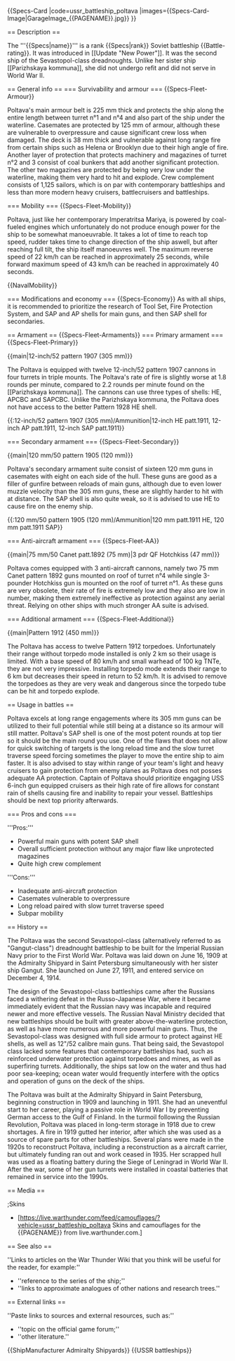 {{Specs-Card
|code=ussr_battleship_poltava
|images={{Specs-Card-Image|GarageImage_{{PAGENAME}}.jpg}}
}}

== Description ==
<!-- ''In the first part of the description, cover the history of the ship's creation and military application. In the second part, tell the reader about using this ship in the game. Add a screenshot: if a beginner player has a hard time remembering vehicles by name, a picture will help them identify the ship in question.'' -->
The '''{{Specs|name}}''' is a rank {{Specs|rank}} Soviet battleship {{Battle-rating}}. It was introduced in [[Update "New Power"]]. It was the second ship of the Sevastopol-class dreadnoughts. Unlike her sister ship [[Parizhskaya kommuna]], she did not undergo refit and did not serve in World War II.

== General info ==
=== Survivability and armour ===
{{Specs-Fleet-Armour}}
<!-- ''Talk about the vehicle's armour. Note the most well-defended and most vulnerable zones, e.g. the ammo magazine. Evaluate the composition of components and assemblies responsible for movement and manoeuvrability. Evaluate the survivability of the primary and secondary armaments separately. Don't forget to mention the size of the crew, which plays an important role in fleet mechanics. Save tips on preserving survivability for the "Usage in battles" section. If necessary, use a graphical template to show the most well-protected or most vulnerable points in the armour.'' -->
Poltava's main armour belt is 225 mm thick and protects the ship along the entire length between turret n°1 and n°4 and also part of the ship under the waterline. Casemates are protected by 125 mm of armour, although these are vulnerable to overpressure and cause significant crew loss when damaged. The deck is 38 mm thick and vulnerable against long range fire from certain ships such as Helena or Brooklyn due to their high angle of fire. Another layer of protection that protects machinery and magazines of turret n°2 and 3 consist of coal bunkers that add another significant protection. The other two magazines are protected by being very low under the waterline, making them very hard to hit and explode. Crew complement consists of 1,125 sailors, which is on par with contemporary battleships and less than more modern heavy cruisers, battlecruisers and battleships.

=== Mobility ===
{{Specs-Fleet-Mobility}}
<!-- ''Write about the ship's mobility. Evaluate its power and manoeuvrability, rudder rerouting speed, stopping speed at full tilt, with its maximum forward and reverse speed.'' -->
Poltava, just like her contemporary Imperatritsa Mariya, is powered by coal-fueled engines which unfortunately do not produce enough power for the ship to be somewhat manoeuvrable. It takes a lot of time to reach top speed, rudder takes time to change direction of the ship aswell, but after reaching full tilt, the ship itself manoeuvres well. The maximum reverse speed of 22 km/h can be reached in approximately 25 seconds, while forward maximum speed of 43 km/h can be reached in approximately 40 seconds.

{{NavalMobility}}

=== Modifications and economy ===
{{Specs-Economy}}
As with all ships, it is recommended to prioritize the research of Tool Set, Fire Protection System, and SAP and AP shells for main guns, and then SAP shell for secondaries.

== Armament ==
{{Specs-Fleet-Armaments}}
=== Primary armament ===
{{Specs-Fleet-Primary}}
<!-- ''Provide information about the characteristics of the primary armament. Evaluate their efficacy in battle based on their reload speed, ballistics and the capacity of their shells. Add a link to the main article about the weapon: <code><nowiki>{{main|Weapon name (calibre)}}</nowiki></code>. Broadly describe the ammunition available for the primary armament, and provide recommendations on how to use it and which ammunition to choose.'' -->
{{main|12-inch/52 pattern 1907 (305 mm)}}

The Poltava is equipped with twelve 12-inch/52 pattern 1907 cannons in four turrets in triple mounts. The Poltava's rate of fire is slightly worse at 1.8 rounds per minute, compared to 2.2 rounds per minute found on the [[Parizhskaya kommuna]]. The cannons can use three types of shells: HE, APCBC and SAPCBC. Unlike the Parizhskaya kommuna, the Poltava does not have access to the better Pattern 1928 HE shell.

{{:12-inch/52 pattern 1907 (305 mm)/Ammunition|12-inch HE patt.1911, 12-inch AP patt.1911, 12-inch SAP patt.1911}}

=== Secondary armament ===
{{Specs-Fleet-Secondary}}
<!-- ''Some ships are fitted with weapons of various calibres. Secondary armaments are defined as weapons chosen with the control <code>Select secondary weapon</code>. Evaluate the secondary armaments and give advice on how to use them. Describe the ammunition available for the secondary armament. Provide recommendations on how to use them and which ammunition to choose. Remember that any anti-air armament, even heavy calibre weapons, belong in the next section. If there is no secondary armament, remove this section.'' -->
{{main|120 mm/50 pattern 1905 (120 mm)}}

Poltava's secondary armament suite consist of sixteen 120 mm guns in casemates with eight on each side of the hull. These guns are good as a filler of gunfire between reloads of main guns, although due to even lower muzzle velocity than the 305 mm guns, these are slightly harder to hit with at distance. The SAP shell is also quite weak, so it is advised to use HE to cause fire on the enemy ship.

{{:120 mm/50 pattern 1905 (120 mm)/Ammunition|120 mm patt.1911 HE, 120 mm patt.1911 SAP}}

=== Anti-aircraft armament ===
{{Specs-Fleet-AA}}
<!-- ''An important part of the ship's armament responsible for air defence. Anti-aircraft armament is defined by the weapon chosen with the control <code>Select anti-aircraft weapons</code>. Talk about the ship's anti-air cannons and machine guns, the number of guns and their positions, their effective range, and about their overall effectiveness – including against surface targets. If there are no anti-aircraft armaments, remove this section.'' -->
{{main|75 mm/50 Canet patt.1892 (75 mm)|3 pdr QF Hotchkiss (47 mm)}}

Poltava comes equipped with 3 anti-aircraft cannons, namely two 75 mm Canet pattern 1892 guns mounted on roof of turret n°4 while single 3-pounder Hotchkiss gun is mounted on the roof of turret n°1. As these guns are very obsolete, their rate of fire is extremely low and they also are low in number, making them extremely ineffective as protection against any aerial threat. Relying on other ships with much stronger AA suite is advised.

=== Additional armament ===
{{Specs-Fleet-Additional}}
<!-- ''Describe the available additional armaments of the ship: depth charges, mines, torpedoes. Talk about their positions, available ammunition and launch features such as dead zones of torpedoes. If there is no additional armament, remove this section.'' -->
{{main|Pattern 1912 (450 mm)}}

The Poltava has access to twelve Pattern 1912 torpedoes. Unfortunately their range without torpedo mode installed is only 2 km so their usage is limited. With a base speed of 80 km/h and small warhead of 100 kg TNTe, they are not very impressive. Installing torpedo mode extends their range to 6 km but decreases their speed in return to 52 km/h. It is advised to remove the torpedoes as they are very weak and dangerous since the torpedo tube can be hit and torpedo explode.

== Usage in battles ==
<!-- ''Describe the technique of using this ship, the characteristics of her use in a team and tips on strategy. Abstain from writing an entire guide – don't try to provide a single point of view, but give the reader food for thought. Talk about the most dangerous opponents for this vehicle and provide recommendations on fighting them. If necessary, note the specifics of playing with this vehicle in various modes (AB, RB, SB).'' -->
Poltava excels at long range engagements where its 305 mm guns can be utilized to their full potential while still being at a distance so its armour will still matter. Poltava's SAP shell is one of the most potent rounds at top tier so it should be the main round you use. One of the flaws that does not allow for quick switching of targets is the long reload time and the slow turret traverse speed forcing sometimes the player to move the entire ship to aim faster. It is also advised to stay within range of your team's light and heavy cruisers to gain protection from enemy planes as Poltava does not posses adequate AA protection. Captain of Poltava should prioritize engaging USS 6-inch gun equipped cruisers as their high rate of fire allows for constant rain of shells causing fire and inability to repair your vessel. Battleships should be next top priority afterwards.

=== Pros and cons ===
<!-- ''Summarise and briefly evaluate the vehicle in terms of its characteristics and combat effectiveness. Mark its pros and cons in the bulleted list. Try not to use more than 6 points for each of the characteristics. Avoid using categorical definitions such as "bad", "good" and the like - use substitutions with softer forms such as "inadequate" and "effective".'' -->

'''Pros:'''

* Powerful main guns with potent SAP shell
* Overall sufficient protection without any major flaw like unprotected magazines
* Quite high crew complement

'''Cons:'''

* Inadequate anti-aircraft protection
* Casemates vulnerable to overpressure
* Long reload paired with slow turret traverse speed
* Subpar mobility

== History ==
<!-- ''Describe the history of the creation and combat usage of the ship in more detail than in the introduction. If the historical reference turns out to be too long, take it to a separate article, taking a link to the article about the ship and adding a block "/History" (example: <nowiki>https://wiki.warthunder.com/(Ship-name)/History</nowiki>) and add a link to it here using the <code>main</code> template. Be sure to reference text and sources by using <code><nowiki><ref></ref></nowiki></code>, as well as adding them at the end of the article with <code><nowiki><references /></nowiki></code>. This section may also include the ship's dev blog entry (if applicable) and the in-game encyclopedia description (under <code><nowiki>=== In-game description ===</nowiki></code>, also if applicable).'' -->

The Poltava was the second Sevastopol-class (alternatively referred to as "Gangut-class") dreadnought battleship to be built for the Imperial Russian Navy prior to the First World War. Poltava was laid down on June 16, 1909 at the Admiralty Shipyard in Saint Petersburg simultaneously with her sister ship Gangut. She launched on June 27, 1911, and entered service on December 4, 1914.

The design of the Sevastopol-class battleships came after the Russians faced a withering defeat in the Russo-Japanese War, where it became immediately evident that the Russian navy was incapable and required newer and more effective vessels. The Russian Naval Ministry decided that new battleships should be built with greater above-the-waterline protection, as well as have more numerous and more powerful main guns. Thus, the Sevastopol-class was designed with full side armour to protect against HE shells, as well as 12"/52 calibre main guns. That being said, the Sevastopol class lacked some features that contemporary battleships had, such as reinforced underwater protection against torpedoes and mines, as well as superfiring turrets. Additionally, the ships sat low on the water and thus had poor sea-keeping; ocean water would frequently interfere with the optics and operation of guns on the deck of the ships.

The Poltava was built at the Admiralty Shipyard in Saint Petersburg, beginning construction in 1909 and launching in 1911. She had an uneventful start to her career, playing a passive role in World War I by preventing German access to the Gulf of Finland. In the turmoil following the Russian Revolution, Poltava was placed in long-term storage in 1918 due to crew shortages. A fire in 1919 gutted her interior, after which she was used as a source of spare parts for other battleships. Several plans were made in the 1920s to reconstruct Poltava, including a reconstruction as a aircraft carrier, but ultimately funding ran out and work ceased in 1935. Her scrapped hull was used as a floating battery during the Siege of Leningrad in World War II. After the war, some of her gun turrets were installed in coastal batteries that remained in service into the 1990s.

== Media ==
<!-- ''Excellent additions to the article would be video guides, screenshots from the game, and photos.'' -->

;Skins

* [https://live.warthunder.com/feed/camouflages/?vehicle=ussr_battleship_poltava Skins and camouflages for the {{PAGENAME}} from live.warthunder.com.]

== See also ==
<!-- ''Links to articles on the War Thunder Wiki that you think will be useful for the reader, for example:''
* ''reference to the series of the ship;''
* ''links to approximate analogues of other nations and research trees.'' -->
''Links to articles on the War Thunder Wiki that you think will be useful for the reader, for example:''

* ''reference to the series of the ship;''
* ''links to approximate analogues of other nations and research trees.''

== External links ==
<!-- ''Paste links to sources and external resources, such as:''
* ''topic on the official game forum;''
* ''other literature.'' -->
''Paste links to sources and external resources, such as:''

* ''topic on the official game forum;''
* ''other literature.''

{{ShipManufacturer Admiralty Shipyards}}
{{USSR battleships}}